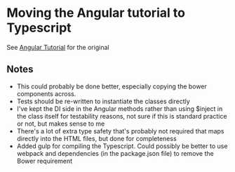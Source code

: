 # Moving the Angular tutorial to Typescript
See [Angular Tutorial](https://docs.angularjs.org/tutorial) for the original

## Notes
* This could probably be done better, especially copying the bower components across.
* Tests should be re-written to instantiate the classes directly
* I've kept the DI side in the Angular methods rather than using $inject in the class itself for testability reasons, not sure if this is standard practice or not, but makes sense to me
* There's a lot of extra type safety that's probably not required that maps directly into the HTML files, but done for completeness
* Added gulp for compiling the Typescript. Could possibly be better to use webpack and dependencies (in the package.json file) to remove the Bower requirement